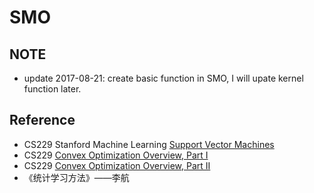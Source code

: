 # SMO
## NOTE
- update 2017-08-21: create basic function in SMO, I will upate kernel function later.


## Reference
- CS229 Stanford Machine Learning [Support Vector Machines](http://cs229.stanford.edu/notes/cs229-notes3.pdf)
- CS229 [Convex Optimization Overview, Part I](http://cs229.stanford.edu/section/cs229-cvxopt.pdf)
- CS229 [Convex Optimization Overview, Part II](http://cs229.stanford.edu/section/cs229-cvxopt2.pdf)
- 《统计学习方法》——李航
